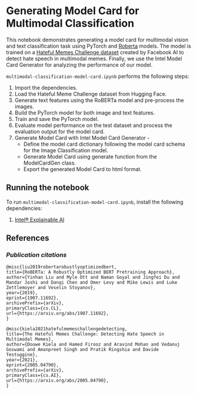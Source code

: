# Generating Model Card for Multimodal Classification
This notebook demonstrates generating a model card for multimodal vision and text classification task using PyTorch and [Roberta](https://arxiv.org/abs/1907.11692) models. The model is trained on a [Hateful Memes Challenge dataset](https://huggingface.co/datasets/neuralcatcher/hateful_memes) created by Facebook AI to detect hate speech in multimodal memes. Finally, we use the Intel Model Card Generator for analyzing the performance of our model.

`multimodal-classification-model-card.ipynb` performs the following steps:
1. Import the dependencies.
2. Load the Hateful Meme Challenge dataset from Hugging Face.
3. Generate text features using the RoBERTa model and pre-process the images.
4. Build the PyTorch model for both image and text features.
5. Train and save the PyTorch model.
6. Evaluate model performance on the test dataset and process the evaluation output for the model card.
7. Generate Model Card with Intel Model Card Generator -
    - Define the model card dictionary following the model card schema for the Image Classification model.
    - Generate Model Card using generate function from the ModelCardGen class.
    - Export the generated Model Card to html format.


## Running the notebook

To run `multimodal-classification-model-card.ipynb`, install the following dependencies:
1. [Intel® Explainable AI](https://github.com/Intel/intel-xai-tools)


## References
### _Publication citations_
```
@misc{liu2019robertarobustlyoptimizedbert,
title={RoBERTa: A Robustly Optimized BERT Pretraining Approach}, 
author={Yinhan Liu and Myle Ott and Naman Goyal and Jingfei Du and Mandar Joshi and Danqi Chen and Omer Levy and Mike Lewis and Luke Zettlemoyer and Veselin Stoyanov},
year={2019},
eprint={1907.11692},
archivePrefix={arXiv},
primaryClass={cs.CL},
url={https://arxiv.org/abs/1907.11692}, 
}

@misc{kiela2021hatefulmemeschallengedetecting,
title={The Hateful Memes Challenge: Detecting Hate Speech in Multimodal Memes}, 
author={Douwe Kiela and Hamed Firooz and Aravind Mohan and Vedanuj Goswami and Amanpreet Singh and Pratik Ringshia and Davide Testuggine},
year={2021},
eprint={2005.04790},
archivePrefix={arXiv},
primaryClass={cs.AI},
url={https://arxiv.org/abs/2005.04790}, 
}
```
